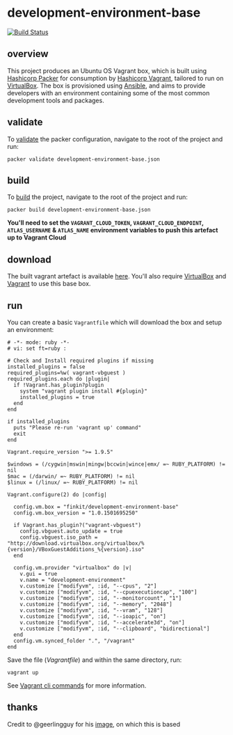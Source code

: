 # development-environment-base

[![Build Status](https://travis-ci.org/FINkit/development-environment-base.svg?branch=master)](https://travis-ci.org/FINkit/development-environment-base)

## overview
This project produces an Ubuntu OS Vagrant box, which is built using [Hashicorp Packer](https://www.packer.io/) for consumption by [Hashicorp Vagrant](https://www.vagrantup.com/), tailored to run on [VirtualBox](https://www.virtualbox.org/). The box is provisioned using [Ansible](https://www.ansible.com/), and aims to provide developers with an environment containing some of the most common development tools and packages.

## validate
To [validate](https://www.packer.io/docs/commands/validate.html) the packer configuration, navigate to the root of the project and run:

```
packer validate development-environment-base.json
```

## build
To [build](https://www.packer.io/docs/commands/build.html) the project, navigate to the root of the project and run:
```
packer build development-environment-base.json
```
**You'll need to set the `VAGRANT_CLOUD_TOKEN`, `VAGRANT_CLOUD_ENDPOINT`, `ATLAS_USERNAME` & `ATLAS_NAME` environment variables to push this artefact up to Vagrant Cloud**

## download
The built vagrant artefact is available [here](https://app.vagrantup.com/finkit/boxes/development-environment-base). You'll also require [VirtualBox](https://www.virtualbox.org/wiki/Downloads) and [Vagrant](https://www.vagrantup.com/downloads.html) to use this base box.

## run
You can create a basic `Vagrantfile` which will download the box and setup an environment:

```
# -*- mode: ruby -*-
# vi: set ft=ruby :

# Check and Install required plugins if missing
installed_plugins = false
required_plugins=%w( vagrant-vbguest )
required_plugins.each do |plugin|
  if !Vagrant.has_plugin?plugin
    system "vagrant plugin install #{plugin}"
    installed_plugins = true
  end
end

if installed_plugins
  puts "Please re-run 'vagrant up' command"
  exit
end

Vagrant.require_version ">= 1.9.5"

$windows = (/cygwin|mswin|mingw|bccwin|wince|emx/ =~ RUBY_PLATFORM) != nil
$mac = (/darwin/ =~ RUBY_PLATFORM) != nil
$linux = (/linux/ =~ RUBY_PLATFORM) != nil

Vagrant.configure(2) do |config|

  config.vm.box = "finkit/development-environment-base"
  config.vm.box_version = "1.0.1501695250"

  if Vagrant.has_plugin?("vagrant-vbguest")
    config.vbguest.auto_update = true
    config.vbguest.iso_path = "http://download.virtualbox.org/virtualbox/%{version}/VBoxGuestAdditions_%{version}.iso"
  end

  config.vm.provider "virtualbox" do |v|
    v.gui = true
    v.name = "development-environment"
    v.customize ["modifyvm", :id, "--cpus", "2"]
    v.customize ["modifyvm", :id, "--cpuexecutioncap", "100"]
    v.customize ["modifyvm", :id, "--monitorcount", "1"]
    v.customize ["modifyvm", :id, "--memory", "2048"]
    v.customize ["modifyvm", :id, "--vram", "128"]
    v.customize ["modifyvm", :id, "--ioapic", "on"]
    v.customize ["modifyvm", :id, "--accelerate3d", "on"]
    v.customize ["modifyvm", :id, "--clipboard", "bidirectional"]
  end
  config.vm.synced_folder ".", "/vagrant"
end
```
Save the file (_Vagrantfile_) and within the same directory, run:
```
vagrant up
```
See [Vagrant cli commands](https://www.vagrantup.com/docs/cli/) for more information.

## thanks
Credit to @geerlingguy for his [image](https://github.com/geerlingguy/packer-ubuntu-1804), on which this is based
